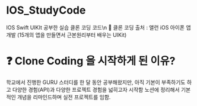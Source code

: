 # IOS_StudyCode

IOS Swift UIKIt 공부한 실습 클론 코딩 코드\n
📌 클론 코딩 출처 : 앨런 iOS 아이폰 앱 개발 (15개의 앱을 만들면서 근본원리부터 배우는 UIKit)

# ❓ Clone Coding 을 시작하게 된 이유?
학교에서 진행한 GURU 스터디를 한 달 동안 공부해왔지만, 아직 기본이 부족하기도 하고 다양한 경험(API)과 다양한 프로젝트 경험을 넓히고자 시작함
노션에 정리해서 기본적인 개념을 리마인드하며 실전 프로젝트를 임함.
